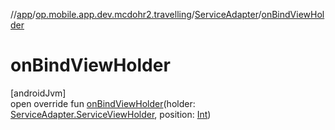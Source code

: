 //[app](../../../index.md)/[op.mobile.app.dev.mcdohr2.travelling](../index.md)/[ServiceAdapter](index.md)/[onBindViewHolder](on-bind-view-holder.md)

# onBindViewHolder

[androidJvm]\
open override fun [onBindViewHolder](on-bind-view-holder.md)(holder: [ServiceAdapter.ServiceViewHolder](-service-view-holder/index.md), position: [Int](https://kotlinlang.org/api/latest/jvm/stdlib/kotlin/-int/index.html))
